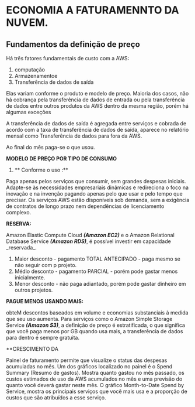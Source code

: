 # ECONOMIA A FATURAMENNTO DA NUVEM.

##  Fundamentos da definição de preço

Há três fatores fundamentais de custo com a AWS: 
1. computação
2. Armazenamentoe
3. Transferência de dados de saída

Elas variam conforme o produto e modelo de preço.
Maioria dos casos, não há cobrança pela transferência de dados de entrada ou pela transferência de dados entre outros produtos da AWS dentro da mesma região, porém há algumas exceções

A transferência de dados de saída é agregada entre serviços e cobrada de acordo com a taxa de transferência de dados de saída, aparece no relatório mensal como Transferência de dados para fora da AWS.

Ao final do mês paga-se o que usou.

**MODELO DE PREÇO POR TIPO DE CONSUMO**

1. ** Conforme o uso :**

Paga apenas pelos serviços que consumir, sem grandes despesas iniciais. 
Adapte-se às necessidades empresariais dinâmicas e redireciona o foco na inovação e na invenção pagando apenas pelo que usar e pelo tempo que precisar. Os serviços AWS estão disponíveis sob demanda, sem a exigência de contratos de longo prazo nem dependências de licenciamento complexo.

**RESERVA:**

Amazon Elastic Compute Cloud ***(Amazon EC2)*** e o Amazon Relational Database Service ***(Amazon RDS)***, é possível investir em capacidade \_reservada\_.

1. Maior desconto - pagamento TOTAL ANTECIPADO - paga mesmo se não seguir com p projeto.
2. Médio desconto - pagamento PARCIAL - porém pode gastar menos inicialmente.
3. Menor desconto - não paga adiantado, porém pode gastar dinheiro em outros projetos.

**PAGUE MENOS USANDO MAIS:**

 obteM descontos baseados em volume e economias substanciais à medida que seu uso aumenta. Para serviços como o Amazon Simple Storage Service ***(Amazon S3)***, a definição de preço é estratificada, o que significa que você paga menos por GB quando usa mais, a transferência de dados para dentro é sempre gratuita.

 **CRESCIMENTO DA

Painel de faturamento permite que visualize o status das despesas acumuladas no mês. Um dos gráficos localizado no painel é o Spend Summary (Resumo de gastos). Mostra quanto gastou no mês passado, os custos estimados de uso da AWS acumulados no mês e uma previsão do quanto você deverá gastar neste mês.
O gráfico Month-to-Date Spend by Service, mostra os principais serviços que você mais usa e a proporção de custos que são atribuídos a esse serviço.